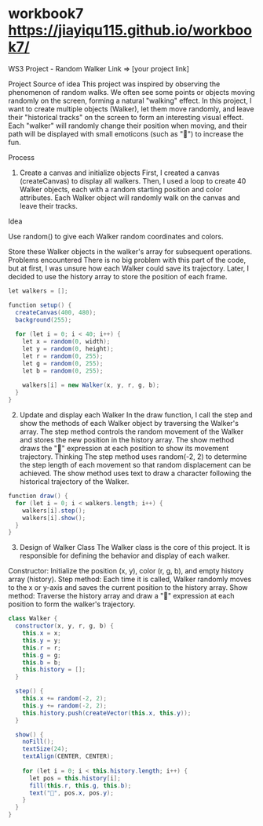 # workbook7 https://jiayiqu115.github.io/workbook7/
WS3 Project - Random Walker
Link => [your project link]

Project
Source of idea
This project was inspired by observing the phenomenon of random walks. We often see some points or objects moving randomly on the screen, forming a natural "walking" effect. In this project, I want to create multiple objects (Walker), let them move randomly, and leave their "historical tracks" on the screen to form an interesting visual effect. Each "walker" will randomly change their position when moving, and their path will be displayed with small emoticons (such as "🐢") to increase the fun.

Process
1. Create a canvas and initialize objects
First, I created a canvas (createCanvas) to display all walkers. Then, I used a loop to create 40 Walker objects, each with a random starting position and color attributes. Each Walker object will randomly walk on the canvas and leave their tracks.

Idea

Use random() to give each Walker random coordinates and colors.

Store these Walker objects in the walker's array for subsequent operations.
Problems encountered
There is no big problem with this part of the code, but at first, I was unsure how each Walker could save its trajectory. Later, I decided to use the history array to store the position of each frame.
```java script
let walkers = [];

function setup() {
  createCanvas(400, 480);  
  background(255);          
  
  for (let i = 0; i < 40; i++) {
    let x = random(0, width);   
    let y = random(0, height);  
    let r = random(0, 255);     
    let g = random(0, 255);     
    let b = random(0, 255);     
    
    walkers[i] = new Walker(x, y, r, g, b);  
  }
}
```
2. Update and display each Walker
In the draw function, I call the step and show the methods of each Walker object by traversing the Walker's array.
The step method controls the random movement of the Walker and stores the new position in the history array.
The show method draws the "🐢" expression at each position to show its movement trajectory.
Thinking
The step method uses random(-2, 2) to determine the step length of each movement so that random displacement can be achieved.
The show method uses text to draw a character following the historical trajectory of the Walker.
```java script
function draw() {
  for (let i = 0; i < walkers.length; i++) {
    walkers[i].step(); 
    walkers[i].show();  
  }
}
```
3. Design of Walker Class
The Walker class is the core of this project. It is responsible for defining the behavior and display of each walker.

Constructor: Initialize the position (x, y), color (r, g, b), and empty history array (history).
Step method: Each time it is called, Walker randomly moves to the x or y-axis and saves the current position to the history array.
Show method: Traverse the history array and draw a "🐢" expression at each position to form the walker's trajectory.
```java script
class Walker {
  constructor(x, y, r, g, b) {
    this.x = x;  
    this.y = y;  
    this.r = r;  
    this.g = g;  
    this.b = b;  
    this.history = [];  
  }

  step() {
    this.x += random(-2, 2);  
    this.y += random(-2, 2);  
    this.history.push(createVector(this.x, this.y));  
  }

  show() {
    noFill();
    textSize(24);  
    textAlign(CENTER, CENTER);  
    
    for (let i = 0; i < this.history.length; i++) {
      let pos = this.history[i];
      fill(this.r, this.g, this.b);  
      text("🐢", pos.x, pos.y);  
    }
  }
}
```
